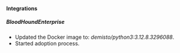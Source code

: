 #### Integrations
##### BloodHoundEnterprise

- Updated the Docker image to: *demisto/python3:3.12.8.3296088*.
- Started adoption process.
